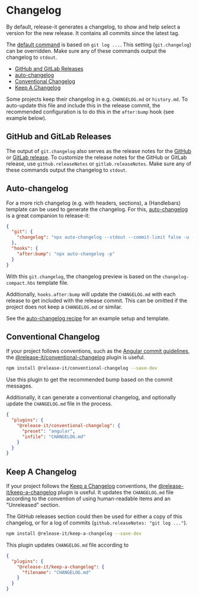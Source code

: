 # Changelog

By default, release-it generates a changelog, to show and help select a version for the new release. It contains all
commits since the latest tag.

The [default command](../config/release-it.json) is based on `git log ...`. This setting (`git.changelog`) can be
overridden. Make sure any of these commands output the changelog to `stdout`.

- [GitHub and GitLab Releases](#github-and-gitlab-releases)
- [auto-changelog](#auto-changelog)
- [Conventional Changelog](#conventional-changelog)
- [Keep A Changelog](#keep-a-changelog)

Some projects keep their changelog in e.g. `CHANGELOG.md` or `history.md`. To auto-update this file and include this in
the release commit, the recommended configuration is to do this in the `after:bump` hook (see example below).

## GitHub and GitLab Releases

The output of `git.changelog` also serves as the release notes for the [GitHub](./github-releases.md) or
[GitLab release](./gitlab-releases.md). To customize the release notes for the GitHub or GitLab release, use
`github.releaseNotes` or `gitlab.releaseNotes`. Make sure any of these commands output the changelog to `stdout`.

## Auto-changelog

For a more rich changelog (e.g. with headers, sections), a (Handlebars) template can be used to generate the changelog.
For this, [auto-changelog](https://github.com/CookPete/auto-changelog) is a great companion to release-it:

```json
{
  "git": {
    "changelog": "npx auto-changelog --stdout --commit-limit false -u --template https://raw.githubusercontent.com/release-it/release-it/master/config/changelog-compact.hbs"
  },
  "hooks": {
    "after:bump": "npx auto-changelog -p"
  }
}
```

With this `git.changelog`, the changelog preview is based on the `changelog-compact.hbs` template file.

Additionally, `hooks.after:bump` will update the `CHANGELOG.md` with each release to get included with the release
commit. This can be omitted if the project does not keep a `CHANGELOG.md` or similar.

See the [auto-changelog recipe](./recipes/auto-changelog.md) for an example setup and template.

## Conventional Changelog

If your project follows conventions, such as the
[Angular commit guidelines](https://github.com/angular/angular.js/blob/master/DEVELOPERS.md#commits), the
[@release-it/conventional-changelog](https://github.com/release-it/conventional-changelog) plugin is useful.

```bash
npm install @release-it/conventional-changelog --save-dev
```

Use this plugin to get the recommended bump based on the commit messages.

Additionally, it can generate a conventional changelog, and optionally update the `CHANGELOG.md` file in the process.

```json
{
  "plugins": {
    "@release-it/conventional-changelog": {
      "preset": "angular",
      "infile": "CHANGELOG.md"
    }
  }
}
```

## Keep A Changelog

If your project follows the [Keep a Changelog](https://keepachangelog.com) conventions, the
[@release-it/keep-a-changelog](https://github.com/release-it/keep-a-changelog) plugin is useful. It updates the
`CHANGELOG.md` file according to the convention of using human-readable items and an "Unreleased" section.

The GitHub releases section could then be used for either a copy of this changelog, or for a log of commits
(`github.releaseNotes: "git log ..."`).

```bash
npm install @release-it/keep-a-changelog --save-dev
```

This plugin updates `CHANGELOG.md` file according to

```json
{
  "plugins": {
    "@release-it/keep-a-changelog": {
      "filename": "CHANGELOG.md"
    }
  }
}
```
